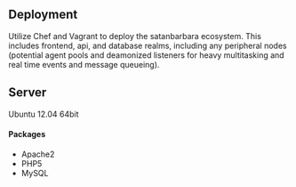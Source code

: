 ## Deployment

Utilize Chef and Vagrant to deploy the satanbarbara ecosystem. This includes frontend, api, and database realms, including any peripheral nodes (potential agent pools and deamonized listeners for heavy multitasking and real time events and message queueing).

## Server

Ubuntu 12.04 64bit

#### Packages

 * Apache2
 * PHP5
 * MySQL

